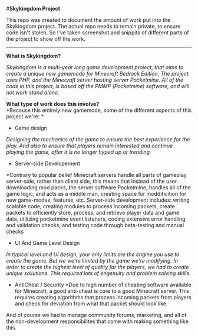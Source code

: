 #**Skykingdom Project**

This repo was created to document the amount of work put into the Skykingdom project. The actual repo needs to remain private, to ensure code isn't stolen. So I've taken screenshot and snippits of different parts of the project to show off the work.

---

**What is Skykingdom?**

*Skykingdom is a multi-year long game development project, that aims to create a unique new gamemode for Minecraft Bedrock Edition. The project uses PHP, and the Minecraft server hosting server Pocketmine. All of the code in this project, is based off the PMMP (Pocketmine) software, and will not work stand alone.*


**What type of work does this involve?**  
*Because this entirely new gamemode, some of the different aspects of this project we're: *

  - Game design
  
  *Designing the mechanics of the game to ensure the best experience for the play. And also to ensure that players remain interested and continue playing the game, after it is no longer hyped up or trending.*
  
  - Server-side Developement
  
  *Contrary to popular belief Minecraft servers handle all parts of gameplay server-side, rather than client side, this means that instead of the user downloading mod packs, the server software Pocketmine, handles all of the game logic, and acts as a middle man, creating space for moddificition for new game-modes, features, etc. Server-side development includes: writing scalable code, creating modules to process incoming packets, create packets to efficiently store, process, and retrieve player data and game data, utilizing pocketmine event listeners, coding extensive error handling and validation checks, and testing code through beta-testing and manual checks
  
  - UI And Game Level Design
  
  *In typical level and UI design, your only limits are the engine you use to create the game. But we we're limited by the game we're modifying. In order to create the highest   level of quality for the players, we had to create unique soliutions. This required lots of engenuity and problem solving skills.*
  
  - AntiCheat / Security
  *Due to high number of cheating software available for Minecraft, a good anti-cheat is core to a good Minecraft server. This requires creating algorithms that process incoming packets from players and check for deviation from what that packet should look like.
  
  And of course we had to manage community forums, marketing, and all of the non-development responsibilites that come with making something like this.
